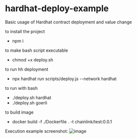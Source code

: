# hardhat-deploy-example
Basic usage of Hardhat contract deployment and value change 

to install the project
- npm i

to make bash script executable
- chmod +x deploy.sh

to run hh deployment
- npx hardhat run scripts/deploy.js --network hardhat

to run with bash
- ./deploy.sh hardhat
- ./deploy.sh goerli

to build image
- docker build -f ./Dockerfile . -t chainlink/test:0.0.1

Execution example screenshot:
![image](https://user-images.githubusercontent.com/62520712/171932177-efe66a48-f2a6-46cf-9bf2-46fbeac21c0c.png)

